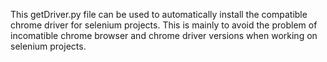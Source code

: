 This getDriver.py file can be used to automatically install the compatible chrome driver for selenium projects.
This is mainly to avoid the problem of incomatible chrome browser and chrome driver versions when working on selenium projects.
